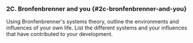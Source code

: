 ### 2C. Bronfenbrenner and you {#2c-bronfenbrenner-and-you}

Using Bronfenbrenner&#039;s systems theory, outline the environments and influences of your own life. List the different systems and your influences that have contributed to your development.

